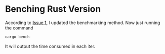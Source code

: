# Benching Rust Version

According to [Issue 1](https://github.com/astrojhgu/adaptrapezoid_benchmark/issues/1), I updated the benchmarking method.
Now just running the command
```bash
cargo bench
```

It will output the time consumed in each iter.

